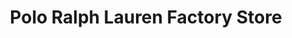 ---
title: "Polo Ralph Lauren Factory Store"
url: /oklahoma-city/polo-ralph-lauren-factory-store/
shop: Kleidung
---